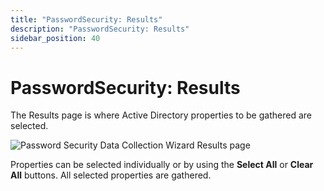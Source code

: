 ```yaml
---
title: "PasswordSecurity: Results"
description: "PasswordSecurity: Results"
sidebar_position: 40
---
```


# PasswordSecurity: Results

The Results page is where Active Directory properties to be gathered are selected.

![Password Security Data Collection Wizard Results page](/img/product_docs/accessanalyzer/12.0/admin/datacollector/passwordsecurity/results.webp)

Properties can be selected individually or by using the **Select All** or **Clear All** buttons. All
selected properties are gathered.
